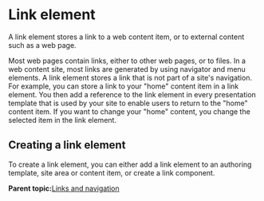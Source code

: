 # Link element 

A link element stores a link to a web content item, or to external content such as a web page.

Most web pages contain links, either to other web pages, or to files. In a web content site, most links are generated by using navigator and menu elements. A link element stores a link that is not part of a site's navigation. For example, you can store a link to your "home" content item in a link element. You then add a reference to the link element in every presentation template that is used by your site to enable users to return to the "home" content item. If you want to change your "home" content, you change the selected item in the link element.

## Creating a link element

To create a link element, you can either add a link element to an authoring template, site area or content item, or create a link component.

**Parent topic:**[Links and navigation ](../wcm/wcm_dev_elements_types_links.md)

